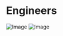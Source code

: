 # Engineers
![Image](https://github.com/user-attachments/assets/2f19eb46-fdfc-4a52-b6ea-5bb663016e76)
![Image](https://github.com/user-attachments/assets/f9e0df5b-795e-40ab-ab30-738a47c70c34)

